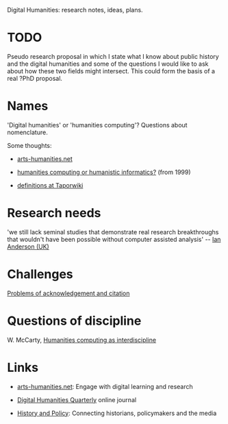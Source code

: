 Digital Humanities: research notes, ideas, plans.

# TODO

Pseudo research proposal in which I state what I know about public
history and the digital humanities and some of the questions I would
like to ask about how these two fields might intersect. This could
form the basis of a real ?PhD proposal.

# Names

'Digital humanities' or 'humanities computing'? Questions about
nomenclature.

Some thoughts:

* [arts-humanities.net](http://www.arts-humanities.net/deliberative_humanism_social_software_digital_humanities)
  
* [humanities computing or humanistic informatics?](http://www.iath.virginia.edu/hcs/terminology.html) (from 1999)

* [definitions at Taporwiki](http://tapor.ualberta.ca/taporwiki/index.php/How_do_you_define_Humanities_Computing_/_Digital_Humanities%3F)

# Research needs

'we still lack seminal studies that demonstrate real research
breakthroughs that wouldn't have been possible without computer
assisted analysis' --
[Ian Anderson (UK)](http://www.arts-humanities.net/forumtopic/ian_anderson_association_history_computing)

# Challenges

[Problems of acknowledgement and citation](http://www.arts-humanities.net/forumtopic/shut_all_our_websites_down)

# Questions of discipline

W. McCarty,
[Humanities computing as interdiscipline](http://www.iath.virginia.edu/hcs/mccarty.html)

# Links

* [arts-humanities.net](http://www.arts-humanities.net/): Engage with
  digital learning and research

* [Digital Humanities Quarterly](http://www.digitalhumanities.org/dhq/)
  online journal

* [History and Policy](http://www.historyandpolicy.org/): Connecting
  historians, policymakers and the media

